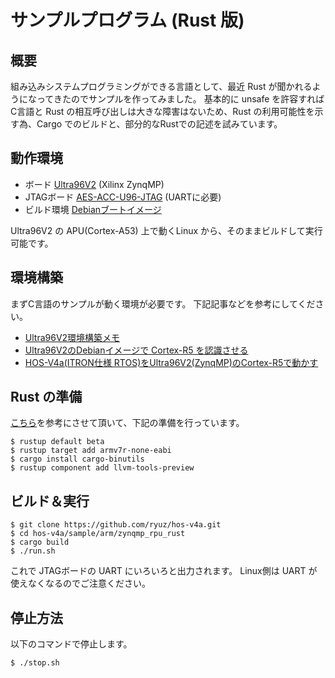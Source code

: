 # サンプルプログラム (Rust 版)

## 概要

組み込みシステムプログラミングができる言語として、最近 Rust が聞かれるようになってきたのでサンプルを作ってみました。
基本的に unsafe を許容すれば C言語と Rust の相互呼び出しは大きな障害はないため、Rust の利用可能性を示す為、Cargo でのビルドと、部分的なRustでの記述を試みています。

## 動作環境

- ボード [Ultra96V2](https://japan.xilinx.com/products/boards-and-kits/1-vad4rl.html) (Xilinx ZynqMP)
- JTAGボード [AES-ACC-U96-JTAG](https://www.avnet.com/shop/japan/products/avnet-engineering-services/aes-acc-u96-jtag-3074457345636446168/) (UARTに必要)
- ビルド環境 [Debianブートイメージ](https://qiita.com/ikwzm/items/92221c5ea6abbd5e991c)


Ultra96V2 の APU(Cortex-A53) 上で動くLinux から、そのままビルドして実行可能です。


## 環境構築

まずC言語のサンプルが動く環境が必要です。
下記記事などを参考にしてください。

- [Ultra96V2環境構築メモ](https://github.com/ryuz/qrunch_blog/blob/master/entries/public/blog_2020_05_05_11_35_24.md)
- [Ultra96V2のDebianイメージで Cortex-R5 を認識させる](https://github.com/ryuz/qrunch_blog/blob/master/entries/public/blog_2020_05_05_11_35_24.md)
- [HOS-V4a(ITRON仕様 RTOS)をUltra96V2(ZynqMP)のCortex-R5で動かす](https://github.com/ryuz/qrunch_blog/blob/master/entries/public/blog_2020_05_23_10_27_18.md)


## Rust の準備

[こちら](https://tomo-wait-for-it-yuki.hatenablog.com/entry/2018/11/17/152359)を参考にさせて頂いて、下記の準備を行っています。

```
$ rustup default beta
$ rustup target add armv7r-none-eabi
$ cargo install cargo-binutils
$ rustup component add llvm-tools-preview
```

## ビルド＆実行

```
$ git clone https://github.com/ryuz/hos-v4a.git
$ cd hos-v4a/sample/arm/zynqmp_rpu_rust
$ cargo build
$ ./run.sh
```

これで JTAGボードの UART にいろいろと出力されます。
Linux側は UART が使えなくなるのでご注意ください。

## 停止方法


以下のコマンドで停止します。

```
$ ./stop.sh
```

